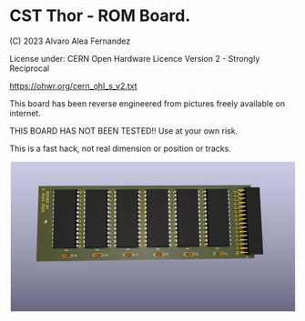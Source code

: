 # CST Thor - ROM Board.

(C) 2023 Alvaro Alea Fernandez

License under: CERN Open Hardware Licence Version 2 - Strongly Reciprocal

https://ohwr.org/cern_ohl_s_v2.txt

This board has been reverse engineered from pictures freely available on internet.

THIS BOARD HAS NOT BEEN TESTED!! Use at your own risk.

This is a fast hack, not real dimension or position or tracks.

![My image](Thor_20_romboard_comp.png)
